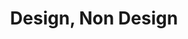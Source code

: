 ---
title: Design, Non Design
type: Course
location: Design Lusófona Lisboa, PT
subtext: with Eva Gonçalves
dateFormat: year
dateEnd: 2024-05-31
dateStart: 2024-02-09
url: https://delli.pt/
---
